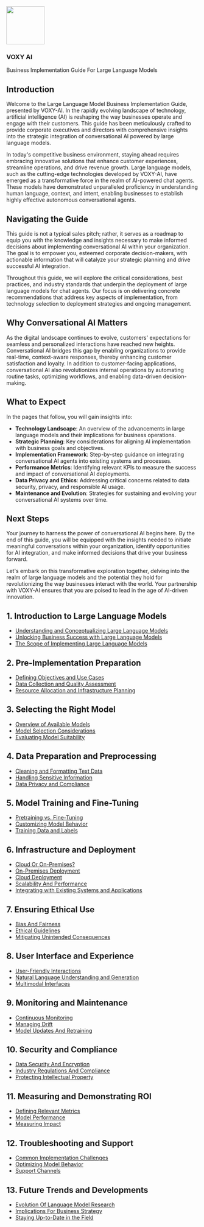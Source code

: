 <img src="https://assets.voxy.tech/logos/Symbol.png" width=100 height=100>


### **VOXY** AI
Business Implementation Guide For Large Language Models

## Introduction

Welcome to the Large Language Model Business Implementation Guide, presented by VOXY-AI. In the rapidly evolving landscape of technology, artificial intelligence (AI) is reshaping the way businesses operate and engage with their customers. This guide has been meticulously crafted to provide corporate executives and directors with comprehensive insights into the strategic integration of conversational AI powered by large language models.

In today's competitive business environment, staying ahead requires embracing innovative solutions that enhance customer experiences, streamline operations, and drive revenue growth. Large language models, such as the cutting-edge technologies developed by VOXY-AI, have emerged as a transformative force in the realm of AI-powered chat agents. These models have demonstrated unparalleled proficiency in understanding human language, context, and intent, enabling businesses to establish highly effective autonomous conversational agents.

## Navigating the Guide

This guide is not a typical sales pitch; rather, it serves as a roadmap to equip you with the knowledge and insights necessary to make informed decisions about implementing conversational AI within your organization. The goal is to empower you, esteemed corporate decision-makers, with actionable information that will catalyze your strategic planning and drive successful AI integration.

Throughout this guide, we will explore the critical considerations, best practices, and industry standards that underpin the deployment of large language models for chat agents. Our focus is on delivering concrete recommendations that address key aspects of implementation, from technology selection to deployment strategies and ongoing management.

## Why Conversational AI Matters

As the digital landscape continues to evolve, customers' expectations for seamless and personalized interactions have reached new heights. Conversational AI bridges this gap by enabling organizations to provide real-time, context-aware responses, thereby enhancing customer satisfaction and loyalty. In addition to customer-facing applications, conversational AI also revolutionizes internal operations by automating routine tasks, optimizing workflows, and enabling data-driven decision-making.

## What to Expect

In the pages that follow, you will gain insights into:

- **Technology Landscape**: An overview of the advancements in large language models and their implications for business operations.
- **Strategic Planning**: Key considerations for aligning AI implementation with business goals and objectives.
- **Implementation Framework**: Step-by-step guidance on integrating conversational AI agents into existing systems and processes.
- **Performance Metrics**: Identifying relevant KPIs to measure the success and impact of conversational AI deployments.
- **Data Privacy and Ethics**: Addressing critical concerns related to data security, privacy, and responsible AI usage.
- **Maintenance and Evolution**: Strategies for sustaining and evolving your conversational AI systems over time.

## Next Steps

Your journey to harness the power of conversational AI begins here. By the end of this guide, you will be equipped with the insights needed to initiate meaningful conversations within your organization, identify opportunities for AI integration, and make informed decisions that drive your business forward.

Let's embark on this transformative exploration together, delving into the realm of large language models and the potential they hold for revolutionizing the way businesses interact with the world. Your partnership with VOXY-AI ensures that you are poised to lead in the age of AI-driven innovation.

## 1. Introduction to Large Language Models 
- [Understanding and Conceptualizing Large Language Models](understanding-llms.md)
- [Unlocking Business Success with Large Language Models](unlock-success.md)
- [The Scope of Implementing Large Language Models](implementation-scope.md)

## 2. Pre-Implementation Preparation
- [Defining Objectives and Use Cases](objectives-use-cases.md)
- [Data Collection and Quality Assessment](data-collection-quality.md)
- [Resource Allocation and Infrastructure Planning](resources-infrastructure.md)

## 3. Selecting the Right Model
- [Overview of Available Models](available-llms.md)
- [Model Selection Considerations](model-selection-considerations.md)
- [Evaluating Model Suitability](evaluating-model-suitability.md)

## 4. Data Preparation and Preprocessing
- [Cleaning and Formatting Text Data](clean-format-text-data.md)
- [Handling Sensitive Information](sensitive-information.md)
- [Data Privacy and Compliance](data-privacy-compliance.md)

## 5. Model Training and Fine-Tuning
- [Pretraining vs. Fine-Tuning](pretraining-vs-fine-tuning.md)
- [Customizing Model Behavior](customizing-behavior.md)
- [Training Data and Labels](training-data-labels.md)

## 6. Infrastructure and Deployment
- [Cloud Or On-Premises?](cloud-or-on-prem.md)
- [On-Premises Deployment](on-prem.md)
- [Cloud Deployment](cloud-deployment.md)
- [Scalability And Performance](scalability-performance.md)
- [Integrating with Existing Systems and Applications](integration.md)

## 7. Ensuring Ethical Use
- [Bias And Fairness](bias-and-fairness.md)
- [Ethical Guidelines](ethical-guideline.md)
- [Mitigating Unintended Consequences](unintended-consequences.md)

## 8. User Interface and Experience
- [User-Friendly Interactions](user-friendly-interactions.md)
- [Natural Language Understanding and Generation](natural-language.md)
- [Multimodal Interfaces](multimodal-interfaces.md)

## 9. Monitoring and Maintenance
- [Continuous Monitoring](continuous-monitoring.md)
- [Managing Drift](managing-drift.md)
- [Model Updates And Retraining](updates-retraining.md)

## 10. Security and Compliance
- [Data Security And Encryption](data-security-encryption.md)
- [Industry Regulations And Compliance](regulatory-compliance.md)
- [Protecting Intellectual Property](protecting-ip.md)

## 11. Measuring and Demonstrating ROI
- [Defining Relevant Metrics](defining-metrics.md)
- [Model Performance](measuring-performance.md)
- [Measuring Impact](measuring-impact.md)

## 12. Troubleshooting and Support
- [Common Implementation Challenges](common-implementation-challenges.md)
- [Optimizing Model Behavior](optimizing-model-behavior.md)
- [Support Channels](support-channels.md)

## 13. Future Trends and Developments
- [Evolution Of Language Model Research](language-model-evolution.md)
- [Implications For Business Strategy](business-strategy.md)
- [Staying Up-to-Date in the Field](staying-up-to-date.md)